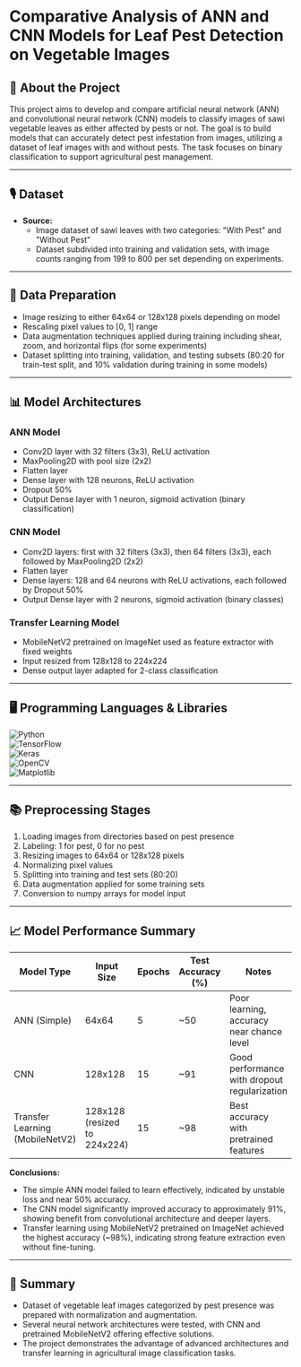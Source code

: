 # **Comparative Analysis of ANN and CNN Models for Leaf Pest Detection on Vegetable Images**  

## 📱 About the Project  
This project aims to develop and compare artificial neural network (ANN) and convolutional neural network (CNN) models to classify images of sawi vegetable leaves as either affected by pests or not. The goal is to build models that can accurately detect pest infestation from images, utilizing a dataset of leaf images with and without pests. The task focuses on binary classification to support agricultural pest management.  

---  

## 🎙 Dataset  
- **Source:**  
  - Image dataset of sawi leaves with two categories: "With Pest" and "Without Pest" 
  - Dataset subdivided into training and validation sets, with image counts ranging from 199 to 800 per set depending on experiments.
    
---  

## 📂 Data Preparation  
- Image resizing to either 64x64 or 128x128 pixels depending on model  
- Rescaling pixel values to [0, 1] range  
- Data augmentation techniques applied during training including shear, zoom, and horizontal flips (for some experiments)  
- Dataset splitting into training, validation, and testing subsets (80:20 for train-test split, and 10% validation during training in some models)
    
---  

## 📊 Model Architectures  
### ANN Model  
- Conv2D layer with 32 filters (3x3), ReLU activation  
- MaxPooling2D with pool size (2x2)  
- Flatten layer  
- Dense layer with 128 neurons, ReLU activation  
- Dropout 50%  
- Output Dense layer with 1 neuron, sigmoid activation (binary classification)  

### CNN Model  
- Conv2D layers: first with 32 filters (3x3), then 64 filters (3x3), each followed by MaxPooling2D (2x2)  
- Flatten layer  
- Dense layers: 128 and 64 neurons with ReLU activations, each followed by Dropout 50%  
- Output Dense layer with 2 neurons, sigmoid activation (binary classes)  

### Transfer Learning Model  
- MobileNetV2 pretrained on ImageNet used as feature extractor with fixed weights  
- Input resized from 128x128 to 224x224  
- Dense output layer adapted for 2-class classification
  
---  

## 🖥 Programming Languages & Libraries  
![Python](https://img.shields.io/badge/-Python-3776AB?style=flat&logo=python&logoColor=white)  
![TensorFlow](https://img.shields.io/badge/-TensorFlow-FF6F00?style=flat&logo=tensorflow&logoColor=white)  
![Keras](https://img.shields.io/badge/-Keras-D00000?style=flat&logo=keras&logoColor=white)  
![OpenCV](https://img.shields.io/badge/-OpenCV-5C3EE8?style=flat&logo=opencv&logoColor=white)  
![Matplotlib](https://img.shields.io/badge/-Matplotlib-11557C?style=flat&logo=python&logoColor=white)  

---  

## 📚 Preprocessing Stages  
1. Loading images from directories based on pest presence  
2. Labeling: 1 for pest, 0 for no pest  
3. Resizing images to 64x64 or 128x128 pixels  
4. Normalizing pixel values  
5. Splitting into training and test sets (80:20)  
6. Data augmentation applied for some training sets  
7. Conversion to numpy arrays for model input
   
---  

## 📈 Model Performance Summary  

| Model Type        | Input Size | Epochs | Test Accuracy (%) | Notes                                   |  
|-------------------|------------|--------|-------------------|-----------------------------------------|  
| ANN (Simple)      | 64x64      | 5      | ~50               | Poor learning, accuracy near chance level |  
| CNN               | 128x128    | 15     | ~91               | Good performance with dropout regularization |  
| Transfer Learning (MobileNetV2) | 128x128 (resized to 224x224) | 15     | ~98               | Best accuracy with pretrained features |  

**Conclusions:**  
- The simple ANN model failed to learn effectively, indicated by unstable loss and near 50% accuracy.  
- The CNN model significantly improved accuracy to approximately 91%, showing benefit from convolutional architecture and deeper layers.  
- Transfer learning using MobileNetV2 pretrained on ImageNet achieved the highest accuracy (~98%), indicating strong feature extraction even without fine-tuning.
  
---  

## 🎯 Summary  
- Dataset of vegetable leaf images categorized by pest presence was prepared with normalization and augmentation.  
- Several neural network architectures were tested, with CNN and pretrained MobileNetV2 offering effective solutions.  
- The project demonstrates the advantage of advanced architectures and transfer learning in agricultural image classification tasks.  
